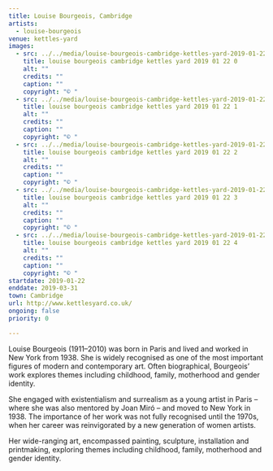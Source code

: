 ```yaml
---
title: Louise Bourgeois, Cambridge
artists:
  - louise-bourgeois
venue: kettles-yard
images:
  - src: ../../media/louise-bourgeois-cambridge-kettles-yard-2019-01-22-0.webp
    title: louise bourgeois cambridge kettles yard 2019 01 22 0
    alt: ""
    credits: ""
    caption: ""
    copyright: "© "
  - src: ../../media/louise-bourgeois-cambridge-kettles-yard-2019-01-22-1.webp
    title: louise bourgeois cambridge kettles yard 2019 01 22 1
    alt: ""
    credits: ""
    caption: ""
    copyright: "© "
  - src: ../../media/louise-bourgeois-cambridge-kettles-yard-2019-01-22-2.webp
    title: louise bourgeois cambridge kettles yard 2019 01 22 2
    alt: ""
    credits: ""
    caption: ""
    copyright: "© "
  - src: ../../media/louise-bourgeois-cambridge-kettles-yard-2019-01-22-3.webp
    title: louise bourgeois cambridge kettles yard 2019 01 22 3
    alt: ""
    credits: ""
    caption: ""
    copyright: "© "
  - src: ../../media/louise-bourgeois-cambridge-kettles-yard-2019-01-22-4.webp
    title: louise bourgeois cambridge kettles yard 2019 01 22 4
    alt: ""
    credits: ""
    caption: ""
    copyright: "© "
startdate: 2019-01-22
enddate: 2019-03-31
town: Cambridge
url: http://www.kettlesyard.co.uk/
ongoing: false
priority: 0

---
```


Louise Bourgeois (1911–2010) was born in Paris and lived and worked in New York from 1938. She is widely recognised as one of the most important figures of modern and contemporary art. Often biographical, Bourgeois’ work explores themes including childhood, family, motherhood and gender identity.

She engaged with existentialism and surrealism as a young artist in Paris – where she was also mentored by Joan Miró – and moved to New York in 1938. The importance of her work was not fully recognised until the 1970s, when her career was reinvigorated by a new generation of women artists.

Her wide-ranging art, encompassed painting, sculpture, installation and printmaking, exploring themes including childhood, family, motherhood and gender identity.
